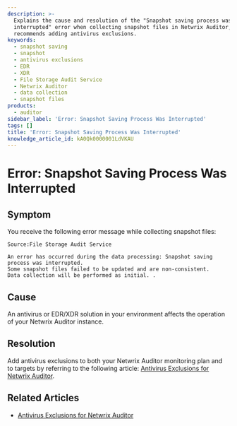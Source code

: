```yaml
---
description: >-
  Explains the cause and resolution of the "Snapshot saving process was
  interrupted" error when collecting snapshot files in Netwrix Auditor, and
  recommends adding antivirus exclusions.
keywords:
  - snapshot saving
  - snapshot
  - antivirus exclusions
  - EDR
  - XDR
  - File Storage Audit Service
  - Netwrix Auditor
  - data collection
  - snapshot files
products:
  - auditor
sidebar_label: 'Error: Snapshot Saving Process Was Interrupted'
tags: []
title: 'Error: Snapshot Saving Process Was Interrupted'
knowledge_article_id: kA0Qk0000001LdVKAU
---
```


# Error: Snapshot Saving Process Was Interrupted

## Symptom

You receive the following error message while collecting snapshot files:

```text
Source:File Storage Audit Service 
             
An error has occurred during the data processing: Snapshot saving process was interrupted.
Some snapshot files failed to be updated and are non-consistent.
Data collection will be performed as initial. .
```

## Cause

An antivirus or EDR/XDR solution in your environment affects the operation of your Netwrix Auditor instance.

## Resolution

Add antivirus exclusions to both your Netwrix Auditor monitoring plan and to targets by referring to the following article: [Antivirus Exclusions for Netwrix Auditor](https://docs.netwrix.com/docs/kb/auditor/antivirus-exclusions-for-netwrix-auditor.md).

## Related Articles

- [Antivirus Exclusions for Netwrix Auditor](https://docs.netwrix.com/docs/kb/auditor/antivirus-exclusions-for-netwrix-auditor.md)
